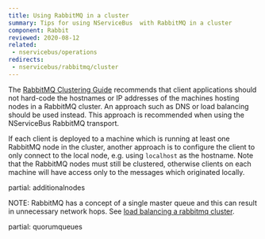 ```yaml
---
title: Using RabbitMQ in a cluster
summary: Tips for using NServiceBus  with RabbitMQ in a cluster
component: Rabbit
reviewed: 2020-08-12
related:
 - nservicebus/operations
redirects:
 - nservicebus/rabbitmq/cluster
---
```


The [RabbitMQ Clustering Guide](https://www.rabbitmq.com/clustering.html#clients) recommends that client applications should not hard-code the hostnames or IP addresses of the machines hosting nodes in a RabbitMQ cluster. An approach such as DNS or load balancing should be used instead. This approach is recommended when using the NServiceBus RabbitMQ transport.

If each client is deployed to a machine which is running at least one RabbitMQ node in the cluster, another approach is to configure the client to only connect to the local node, e.g. using `localhost` as the hostname. Note that the RabbitMQ nodes must still be clustered, otherwise clients on each machine will have access only to the messages which originated locally.

partial: additionalnodes

NOTE: RabbitMQ has a concept of a single master queue and this can result in unnecessary network hops. See [load balancing a rabbitmq cluster](https://insidethecpu.com/2014/11/17/load-balancing-a-rabbitmq-cluster/).

partial: quorumqueues